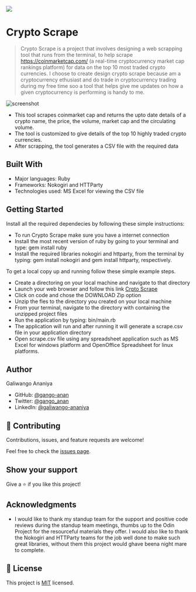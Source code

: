 ![](https://img.shields.io/badge/Microverse-blueviolet)

# Crypto Scrape

> Crypto Scrape is a project that involves designing a web scrapping tool that runs from the terminal, to help scrape https://coinmarketcap.com/ (a real-time cryptocurrency market cap rankings platform)
for data on the top 10 most traded crypto currencies. I choose to create design crypto scrape because am a cryptocurrency ethusiast and do trade in cryptocurrency 
trading during my free time soo a tool that helps give me updates on how a given cryptocurrency is performing is handy to me.

![screenshot](./app_screenshot.png)

- This tool scrapes coinmarket cap and returns the upto date details of a crypto name, the price, the volume, market cap and the circulating volume.
- The tool is customized to give details of the top 10 highly traded crypto currencies.
- After scrapping, the tool generates a CSV file with the required data

## Built With

- Major languages: Ruby
- Frameworks: Nokogiri and HTTParty
- Technologies used: MS Excel for viewing the CSV file

## Getting Started
Install all the required dependecies by following these simple instructions:
- To run Crypto Scrape make sure you have a internet connection
- Install the most recent version of ruby by going to your terminal and type: gem install ruby
- Install the required libraries nokogiri and httparty, from the terminal by typing: gem install nokogiri and gem install httparty, respectively.

To get a local copy up and running follow these simple example steps.
- Create a directoring on your local machine and navigate to that directory
- Launch your web browser and follow this link [Crpto Scrape](https://github.com/gango-anan/crypto-scraper/tree/develop)
- Click on code and chose the DOWNLOAD Zip option
- Unzip the fles to the directory you created on your local machine
- From your terminal, navigate to the directory with containing the unzipped project files
- Run the application by typing: bin/main.rb
- The application will run and after running it will generate a scrape.csv file in your application directory
- Open scrape.csv file using any spreadsheet application such as MS Excel for windows platform and OpenOffice Spreadsheet for linux platforms.


## Author

Galiwango Ananiya

- GitHub: [@gango-anan](https://github.com/gango-anan) 
- Twitter: [@gango_anan](https://twitter.com/gango_anan) 
- LinkedIn: [@galiwango-ananiya](https://www.linkedin.com/in/galiwango-ananiya-0800821b4/) 

## 🤝 Contributing

Contributions, issues, and feature requests are welcome!

Feel free to check the [issues page](https://github.com/gango-anan/crypto-scraper/issues).

## Show your support

Give a ⭐️ if you like this project!

## Acknowledgments

- I would like to thank my standup team for the support and positive code reviews during the standup team meetings, thumbs up to the Odin Project for the resourceful 
materials they offer. I would also like to thank the Nokogiri and HTTParty teams for the job well done to make such great libraries, without them this project would ghave beena night mare to complete.


## 📝 License

This project is [MIT](https://github.com/gango-anan/crypto-scraper/blob/develop/LICENSE) licensed.